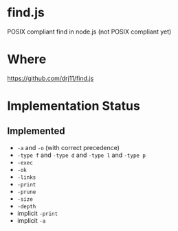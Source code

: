 # find.js

POSIX compliant find in node.js (not POSIX
compliant yet)

# Where

https://github.com/drj11/find.js

# Implementation Status

## Implemented

* `-a` and `-o` (with correct precedence)
* `-type f` and `-type d` and `-type l` and `-type p`
* `-exec`
* `-ok`
* `-links`
* `-print`
* `-prune`
* `-size`
* `-depth`
* implicit `-print`
* implicit `-a`
